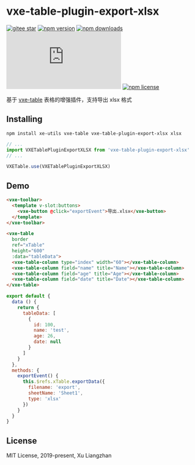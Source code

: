 # vxe-table-plugin-export-xlsx

[![gitee star](https://gitee.com/xuliangzhan_admin/vxe-table-plugin-export-xlsx/badge/star.svg?theme=dark)](https://gitee.com/xuliangzhan_admin/vxe-table-plugin-export-xlsx/stargazers)
[![npm version](https://img.shields.io/npm/v/vxe-table-plugin-export-xlsx.svg?style=flat-square)](https://www.npmjs.org/package/vxe-table-plugin-export-xlsx)
[![npm downloads](https://img.shields.io/npm/dm/vxe-table-plugin-export-xlsx.svg?style=flat-square)](http://npm-stat.com/charts.html?package=vxe-table-plugin-export-xlsx)
[![gzip size: JS](http://img.badgesize.io/https://unpkg.com/vxe-table-plugin-export-xlsx/dist/index.min.js?compression=gzip&label=gzip%20size:%20JS)](https://unpkg.com/vxe-table-plugin-export-xlsx/dist/index.min.js)
[![npm license](https://img.shields.io/github/license/mashape/apistatus.svg)](https://github.com/xuliangzhan/vxe-table-plugin-export-xlsx/blob/master/LICENSE)

基于 [vxe-table](https://github.com/xuliangzhan/vxe-table) 表格的增强插件，支持导出 xlsx 格式

## Installing

```shell
npm install xe-utils vxe-table vxe-table-plugin-export-xlsx xlsx
```

```javascript
// ...
import VXETablePluginExportXLSX from 'vxe-table-plugin-export-xlsx'
// ...

VXETable.use(VXETablePluginExportXLSX)
```

## Demo

```html
<vxe-toolbar>
  <template v-slot:buttons>
    <vxe-button @click="exportEvent">导出.xlsx</vxe-button>
  </template>
</vxe-toolbar>

<vxe-table
  border
  ref="xTable"
  height="600"
  :data="tableData">
  <vxe-table-column type="index" width="60"></vxe-table-column>
  <vxe-table-column field="name" title="Name"></vxe-table-column>
  <vxe-table-column field="age" title="Age"></vxe-table-column>
  <vxe-table-column field="date" title="Date"></vxe-table-column>
</vxe-table>
```

```javascript
export default {
  data () {
    return {
      tableData: [
        {
          id: 100,
          name: 'test',
          age: 26,
          date: null
        }
      ]
    }
  },
  methods: {
    exportEvent() {
      this.$refs.xTable.exportData({
        filename: 'export',
        sheetName: 'Sheet1',
        type: 'xlsx'
      })
    }
  }
}
```

## License

MIT License, 2019-present, Xu Liangzhan

